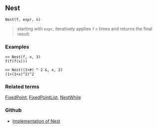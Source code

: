 ## Nest

```
Nest(f, expr, n)
```
> starting with `expr`, iteratively applies `f` `n` times and returns the final result.

### Examples
 
```
>> Nest(f, x, 3)
f(f(f(x)))
 
>> Nest((1+#) ^ 2 &, x, 2)
(1+(1+x)^2)^2
```

### Related terms 
[FixedPoint](FixedPoint.md), [FixedPointList](FixedPointList.md), [NestWhile](NestWhile.md)

### Github

* [Implementation of Nest](https://github.com/axkr/symja_android_library/blob/master/symja_android_library/matheclipse-core/src/main/java/org/matheclipse/core/builtin/Programming.java#L1381) 

